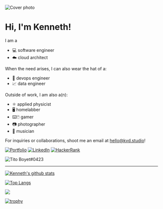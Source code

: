 ![Cover photo](https://res.cloudinary.com/kdphotography-assets/image/upload/c_fill,ar_2.39,r_6/v1/kdphotography/portfolio/static/portfolio/media-private/latest/20190407_1.jpg)

<h1>Hi, I'm Kenneth!</h1>

I am a
- 💻 software engineer
- ☁️ cloud architect

When the need arises, I can also wear the hat of a:
- 🤖 devops engineer
- 📈 data engineer

Outside of work, I am also a(n):
- ⚛ applied physicist
- 🖥️ homelabber
- ⌨️🖱️ gamer
- 📷 photographer
- 🎸 musician

For inquiries or collaborations, shoot me an email at hello@kvd.studio!

[![Portfolio](https://img.shields.io/badge/portfolio-kvd.studio-black.svg?style=for-the-badge)](https://kvd.studio)
[![LinkedIn](https://img.shields.io/badge/linkedin-kvdomingo-informational.svg?style=for-the-badge)](https://linkedin.com/in/kvdomingo)
[![HackerRank](https://img.shields.io/badge/hackerrank-kvdomingo-success.svg?style=for-the-badge)](https://www.hackerrank.com/kvdomingo)

<img src="https://discord.c99.nl/widget/theme-1/586464416132759574.png" alt="Tito Boyet#0423" />

---

[![Kenneth's github stats](https://github-readme-stats.kvd.studio/api?username=kvdomingo&count_private=true&role=OWNER,ORGANIZATION_MEMBER,COLLABORATOR&include_all_commits=true&theme=tokyonight)](https://github.com/kvdomingo/github-readme-stats)

[![Top Langs](https://github-readme-stats.kvd.studio/api/top-langs/?username=kvdomingo&hide=jupyter%20notebook,tex&langs_count=7&layout=compact&role=OWNER,ORGANIZATION_MEMBER,COLLABORATOR&theme=tokyonight)](https://github.com/kvdomingo/github-readme-stats)

<img src="https://wakatime.com/share/@kvdomingo/ac384905-920f-45ae-8f64-4dc6156e22f1.png" />

[![trophy](https://github-profile-trophy.vercel.app/?username=kvdomingo&theme=nord&column=3)](https://github.com/ryo-ma/github-profile-trophy)
